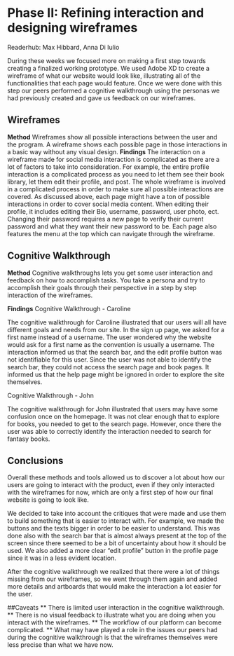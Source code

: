 # Phase II: Refining interaction and designing wireframes
Readerhub: Max Hibbard, Anna Di Iulio 

During these weeks we focused more on making a first step towards creating a finalized working prototype. We used Adobe XD to create a wireframe of what our website would look like, illustrating all of the functionalities that each page would feature. 
Once we were done with this step our peers performed a cognitive walkthrough using the personas we had previously created and gave us feedback on our wireframes.
 
## Wireframes 
**Method**
Wireframes show all possible interactions between the user and the program. A wireframe shows each possible page in those interactions in a basic way without any visual design.
**Findings**
The interaction on a wireframe made for social media interaction is complicated as there are a lot of factors to take into consideration. For example, the entire profile interaction is a complicated process as you need to let them see their book library, let them edit their profile, and post. 
The whole wireframe is involved in a complicated process in order to make sure all possible interactions are covered. As discussed above, each page might have a ton of possible interactions in order to cover social media content. When editing their profile, it includes editing their Bio, username, password, user photo, ect. Changing their password requires a new page to verify their current password and what they want their new password to be. Each page also features the menu at the top which can navigate through the wireframe.

## Cognitive Walkthrough
**Method**
Cognitive walkthroughs lets you get some user interaction and feedback on how to accomplish tasks. You take a persona and try to accomplish their goals through their perspective in a step by step interaction of the wireframes.

**Findings**
Cognitive Walkthrough - Caroline

The cognitive walkthrough for Caroline illustrated that our users will all have different goals and needs from our site. In the sign up page, we asked for a first name instead of a username. The user wondered why the website would ask for a first name as the convention is usually a username. The interaction informed us that the search bar, and the edit profile button was not identifiable for this user. Since the user was not able to identify the search bar, they could not access the search page and book pages. It informed us that the help page might be ignored in order to explore the site themselves.


Cognitive Walkthrough - John

The cognitive walkthrough for John illustrated that users may have some confusion once on the homepage. It was not clear enough that to explore for books, you needed to get to the search page. However, once there the user was able to correctly identify the interaction needed to search for fantasy books. 

## Conclusions

Overall these methods and tools allowed us to discover a lot about how our users are going to interact with the product, even if they only interacted with the wireframes for now, which are only a first step of how our final website is going to look like.

We decided to take into account the critiques that were made and use them to build something that is easier to interact with. For example, we made the buttons and the texts bigger in order to be easier to understand. This was done also with the search bar that is almost always present at the top of the screen since there seemed to be a bit of uncertainty about how it should be used. We also added a more clear “edit profile” button in the profile page since it was in a less evident location.

After the cognitive walkthrough we realized that there were a lot of things missing from our wireframes, so we went through them again and added more details and artboards that would make the interaction a lot easier for the user. 

##Caveats
** There is limited user interaction in the cognitive walkthrough.
** There is no visual feedback to illustrate what you are doing when you interact with the wireframes.
** The workflow of our platform can become complicated.
** What may have played a role in the issues our peers had during the cognitive walkthrough is that the wireframes themselves were less precise than what we have now. 

